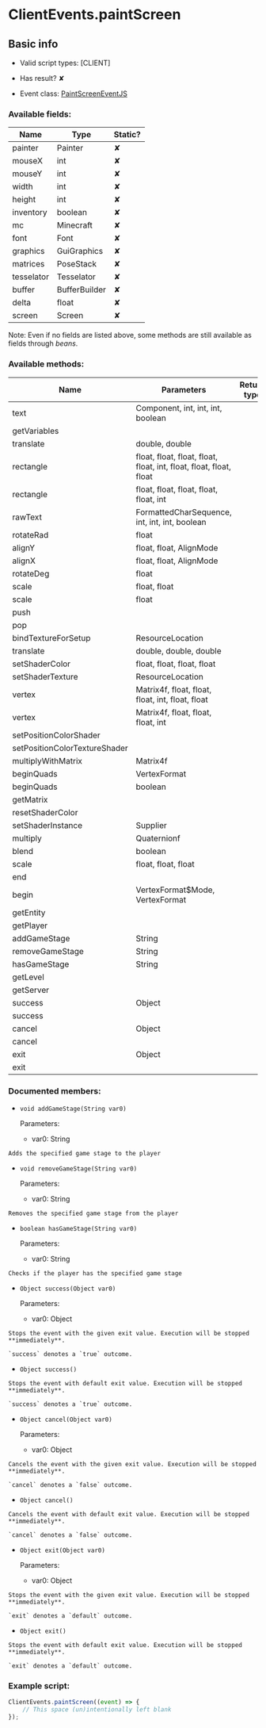 # ClientEvents.paintScreen

## Basic info

- Valid script types: [CLIENT]

- Has result? ✘

- Event class: [PaintScreenEventJS](https://github.com/KubeJS-Mods/KubeJS/tree/2001/common/src/main/java/dev/latvian/mods/kubejs/client/painter/screen/PaintScreenEventJS.java)

### Available fields:

| Name | Type | Static? |
| ---- | ---- | ------- |
| painter | Painter | ✘ |
| mouseX | int | ✘ |
| mouseY | int | ✘ |
| width | int | ✘ |
| height | int | ✘ |
| inventory | boolean | ✘ |
| mc | Minecraft | ✘ |
| font | Font | ✘ |
| graphics | GuiGraphics | ✘ |
| matrices | PoseStack | ✘ |
| tesselator | Tesselator | ✘ |
| buffer | BufferBuilder | ✘ |
| delta | float | ✘ |
| screen | Screen | ✘ |

Note: Even if no fields are listed above, some methods are still available as fields through *beans*.

### Available methods:

| Name | Parameters | Return type | Static? |
| ---- | ---------- | ----------- | ------- |
| text | Component, int, int, int, boolean |  | void | ✘ |
| getVariables |  |  | VariableSet | ✘ |
| translate | double, double |  | void | ✘ |
| rectangle | float, float, float, float, float, int, float, float, float, float |  | void | ✘ |
| rectangle | float, float, float, float, float, int |  | void | ✘ |
| rawText | FormattedCharSequence, int, int, int, boolean |  | void | ✘ |
| rotateRad | float |  | void | ✘ |
| alignY | float, float, AlignMode |  | float | ✘ |
| alignX | float, float, AlignMode |  | float | ✘ |
| rotateDeg | float |  | void | ✘ |
| scale | float, float |  | void | ✘ |
| scale | float |  | void | ✘ |
| push |  |  | void | ✘ |
| pop |  |  | void | ✘ |
| bindTextureForSetup | ResourceLocation |  | void | ✘ |
| translate | double, double, double |  | void | ✘ |
| setShaderColor | float, float, float, float |  | void | ✘ |
| setShaderTexture | ResourceLocation |  | void | ✘ |
| vertex | Matrix4f, float, float, float, int, float, float |  | void | ✘ |
| vertex | Matrix4f, float, float, float, int |  | void | ✘ |
| setPositionColorShader |  |  | void | ✘ |
| setPositionColorTextureShader |  |  | void | ✘ |
| multiplyWithMatrix | Matrix4f |  | void | ✘ |
| beginQuads | VertexFormat |  | void | ✘ |
| beginQuads | boolean |  | void | ✘ |
| getMatrix |  |  | Matrix4f | ✘ |
| resetShaderColor |  |  | void | ✘ |
| setShaderInstance | Supplier<ShaderInstance> |  | void | ✘ |
| multiply | Quaternionf |  | void | ✘ |
| blend | boolean |  | void | ✘ |
| scale | float, float, float |  | void | ✘ |
| end |  |  | void | ✘ |
| begin | VertexFormat$Mode, VertexFormat |  | void | ✘ |
| getEntity |  |  | Player | ✘ |
| getPlayer |  |  | Player | ✘ |
| addGameStage | String |  | void | ✘ |
| removeGameStage | String |  | void | ✘ |
| hasGameStage | String |  | boolean | ✘ |
| getLevel |  |  | Level | ✘ |
| getServer |  |  | MinecraftServer | ✘ |
| success | Object |  | Object | ✘ |
| success |  |  | Object | ✘ |
| cancel | Object |  | Object | ✘ |
| cancel |  |  | Object | ✘ |
| exit | Object |  | Object | ✘ |
| exit |  |  | Object | ✘ |


### Documented members:

- `void addGameStage(String var0)`

  Parameters:
  - var0: String

```
Adds the specified game stage to the player
```

- `void removeGameStage(String var0)`

  Parameters:
  - var0: String

```
Removes the specified game stage from the player
```

- `boolean hasGameStage(String var0)`

  Parameters:
  - var0: String

```
Checks if the player has the specified game stage
```

- `Object success(Object var0)`

  Parameters:
  - var0: Object

```
Stops the event with the given exit value. Execution will be stopped **immediately**.

`success` denotes a `true` outcome.
```

- `Object success()`
```
Stops the event with default exit value. Execution will be stopped **immediately**.

`success` denotes a `true` outcome.
```

- `Object cancel(Object var0)`

  Parameters:
  - var0: Object

```
Cancels the event with the given exit value. Execution will be stopped **immediately**.

`cancel` denotes a `false` outcome.
```

- `Object cancel()`
```
Cancels the event with default exit value. Execution will be stopped **immediately**.

`cancel` denotes a `false` outcome.
```

- `Object exit(Object var0)`

  Parameters:
  - var0: Object

```
Stops the event with the given exit value. Execution will be stopped **immediately**.

`exit` denotes a `default` outcome.
```

- `Object exit()`
```
Stops the event with default exit value. Execution will be stopped **immediately**.

`exit` denotes a `default` outcome.
```



### Example script:

```js
ClientEvents.paintScreen((event) => {
	// This space (un)intentionally left blank
});
```

